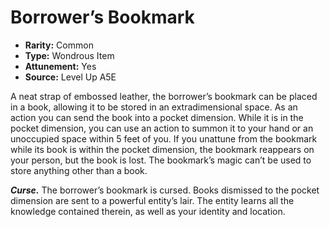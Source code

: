 
# Borrower’s Bookmark

* **Rarity:** Common
* **Type:** Wondrous Item
* **Attunement:** Yes
* **Source:** Level Up A5E


A neat strap of embossed leather, the borrower’s bookmark can be placed in a book, allowing it to be stored in an extradimensional space. As an action you can send the book into a pocket dimension. While it is in the pocket dimension, you can use an action to summon it to your hand or an unoccupied space within 5 feet of you. If you unattune from the bookmark while its book is within the pocket dimension, the bookmark reappears on your person, but the book is lost. The bookmark’s magic can’t be used to store anything other than a book.

**_Curse._** The borrower’s bookmark is cursed. Books dismissed to the pocket dimension are sent to a powerful entity’s lair. The entity learns all the knowledge contained therein, as well as your identity and location.
